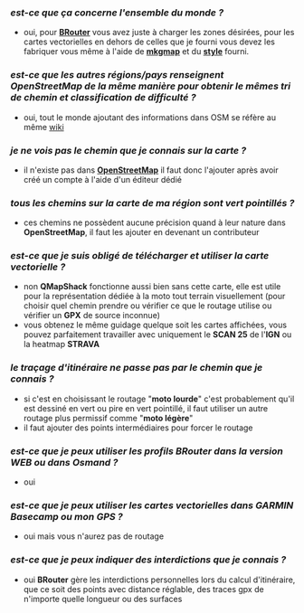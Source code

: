 ### *est-ce que ça concerne l'ensemble du monde ?*
- oui, pour [**BRouter**](https://github.com/Maproom/qmapshack/wiki/AdvSetup#brouter-setup) vous avez juste à charger les zones désirées, pour les cartes vectorielles en dehors de celles que je fourni vous devez les fabriquer vous même à l'aide de [**mkgmap**](https://www.mkgmap.org.uk/) et du [**style**](https://github.com/cricri-du-lauragais/QMapShack_enduro/tree/main/mkgmap/style/qmapshack) fourni.

### *est-ce que les autres régions/pays renseignent OpenStreetMap de la même manière pour obtenir le mêmes tri de chemin et classification de difficulté ?*
- oui, tout le monde ajoutant des informations dans OSM se réfère au même [wiki](https://wiki.openstreetmap.org/wiki/FR:%C3%89l%C3%A9ments_cartographiques)

### *je ne vois pas le chemin que je connais sur la carte ?*
- il n'existe pas dans [**OpenStreetMap**](https://www.openstreetmap.fr/contribuer/) il faut donc l'ajouter après avoir créé un compte à l'aide d'un éditeur dédié

### *tous les chemins sur la carte de ma région sont vert pointillés ?*
- ces chemins ne possèdent aucune précision quand à leur nature dans **OpenStreetMap**, il faut les ajouter en devenant un contributeur

### *est-ce que je suis obligé de télécharger et utiliser la carte vectorielle ?*
- non **QMapShack** fonctionne aussi bien sans cette carte, elle est utile pour la représentation dédiée à la moto tout terrain visuellement (pour choisir quel chemin prendre ou vérifier ce que le routage utilise ou vérifier un **GPX** de source inconnue)
- vous obtenez le même guidage quelque soit les cartes affichées, vous pouvez parfaitement travailler avec uniquement le **SCAN 25** de l'**IGN** ou la heatmap **STRAVA**

### *le traçage d'itinéraire ne passe pas par le chemin que je connais ?*
- si c'est en choisissant le routage "**moto lourde**" c'est probablement qu'il est dessiné en vert ou pire en vert pointillé, il faut utiliser un autre routage plus permissif comme "**moto légère**"
- il faut ajouter des points intermédiaires pour forcer le routage

### *est-ce que je peux utiliser les profils BRouter dans la version WEB ou dans Osmand ?*
- oui

### *est-ce que je peux utiliser les cartes vectorielles dans GARMIN Basecamp ou mon GPS ?*
- oui mais vous n'aurez pas de routage

### *est-ce que je peux indiquer des interdictions que je connais ?*
- oui **BRouter** gère les interdictions personnelles lors du calcul d'itinéraire, que ce soit des points avec distance réglable, des traces gpx de n'importe quelle longueur ou des surfaces









